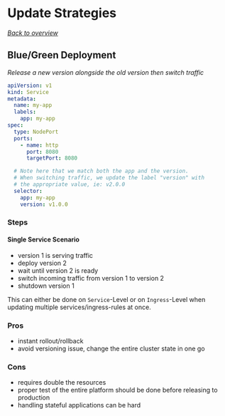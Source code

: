 # Update Strategies

[_Back to overview_](README.md)

## Blue/Green Deployment

_Release a new version alongside the old version then switch traffic_

```yaml
apiVersion: v1
kind: Service
metadata:
  name: my-app
  labels:
    app: my-app
spec:
  type: NodePort
  ports:
    - name: http
      port: 8080
      targetPort: 8080

  # Note here that we match both the app and the version.
  # When switching traffic, we update the label "version" with
  # the appropriate value, ie: v2.0.0
  selector:
    app: my-app
    version: v1.0.0
```

### Steps

#### Single Service Scenario

- version 1 is serving traffic
- deploy version 2
- wait until version 2 is ready
- switch incoming traffic from version 1 to version 2
- shutdown version 1

This can either be done on `Service`-Level or on `Ingress`-Level when updating multiple services/ingress-rules at once.

### Pros

- instant rollout/rollback
- avoid versioning issue, change the entire cluster state in one go

### Cons

- requires double the resources
- proper test of the entire platform should be done before releasing to production
- handling stateful applications can be hard
